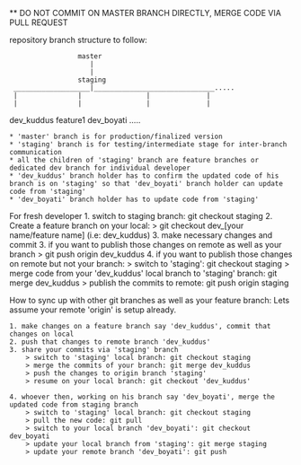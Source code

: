 ** DO NOT COMMIT ON MASTER BRANCH DIRECTLY, MERGE CODE VIA PULL REQUEST

repository branch structure to follow:

                     master
                        |
                        |
                     staging
     ___________________|______________________________.....
     |               |                |              |
     |               |                |              |
   dev_kuddus      feature1         dev_boyati      .....


    * 'master' branch is for production/finalized version
    * 'staging' branch is for testing/intermediate stage for inter-branch communication
    * all the children of 'staging' branch are feature branches or dedicated dev branch for individual developer
    * 'dev_kuddus' branch holder has to confirm the updated code of his branch is on 'staging' so that 'dev_boyati' branch holder can update code from 'staging'
    * 'dev_boyati' branch holder has to update code from 'staging'


For fresh developer
    1. switch to staging branch: git checkout staging
    2. Create a feature branch on your local:
        > git checkout dev_[your name/feature name] (i.e: dev_kuddus)
    3. make necessary changes and commit
    3. if you want to publish those changes on remote as well as your branch
        > git push origin dev_kuddus
    4. if you want to publish those changes on remote but not your branch:
        > switch to 'staging': git checkout staging
        > merge code from your 'dev_kuddus' local branch to 'staging' branch: git merge dev_kuddus
        > publish the commits to remote: git push origin staging

How to sync up with other git branches as well as your feature branch:
	Lets assume your remote 'origin' is setup already.

	1. make changes on a feature branch say 'dev_kuddus', commit that changes on local
	2. push that changes to remote branch 'dev_kuddus'
	3. share your commits via 'staging' branch
		> switch to 'staging' local branch: git checkout staging
		> merge the commits of your branch: git merge dev_kuddus
		> push the changes to origin branch 'staging'
		> resume on your local branch: git checkout 'dev_kuddus'

	4. whoever then, working on his branch say 'dev_boyati', merge the updated code from staging branch
		> switch to 'staging' local branch: git checkout staging
		> pull the new code: git pull
		> switch to your local branch 'dev_boyati': git checkout dev_boyati
		> update your local branch from 'staging': git merge staging
		> update your remote branch 'dev_boyati': git push

